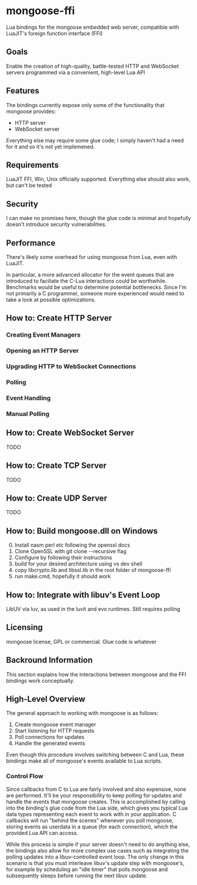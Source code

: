 # mongoose-ffi

Lua bindings for the mongoose embedded web server, compatible with LuaJIT's foreign function interface (FFI)

## Goals

Enable the creation of high-quality, battle-tested HTTP and WebSocket servers programmed via a convenient, high-level Lua API

## Features

The bindings currently expose only some of the functionality that mongoose provides:

* HTTP server
* WebSocket server

Everything else may require some glue code; I simply haven't had a need for it and so it's not yet implemened.

## Requirements

LuaJIT FFI, Win, Unix officially supported. Everything else should also work, but can't be tested

## Security

I can make no promises here, though the glue code is minimal and hopefully doesn't introduce security vulnerabilities.

## Performance

There's likely some overhead for using mongoose from Lua, even with LuaJIT.

In particular, a more advanced allocator for the event queues that are introduced to faciliate the C-Lua interactions could be worthwhile. Benchmarks would be useful to determine potential bottlenecks. Since I'm not primarily a C programmer, someone more experienced would need to take a look at possible optimizations.

## How to: Create HTTP Server

### Creating Event Managers

### Opening an HTTP Server

### Upgrading HTTP to WebSocket Connections

### Polling

### Event Handling

### Manual Polling

## How to: Create WebSocket Server

TODO

## How to: Create TCP Server

TODO

## How to: Create UDP Server

TODO

## How to: Build mongoose.dll on Windows

0. Install nasm perl etc following the openssl docs
1. Clone OpenSSL with git clone --recursive flag
2. Configure by following their instructions
3. build for your desired architecture using vs dev shell
4. copy libcrypto.lib and libssl.lib in the root folder of mongoose-ffi
5. run make.cmd, hopefully it should work

## How to: Integrate with libuv's Event Loop

LibUV via luv, as used in the luvit and evo runtimes. Still requires polling

## Licensing

mongoose license, GPL or commercial. Glue code is whatever

## Backround Information

This section explains how the interactions between mongoose and the FFI bindings work conceptually.

## High-Level Overview

The general approach to working with mongoose is as follows:

1. Create mongoose event manager
2. Start listening for HTTP requests
3. Poll connections for updates
4. Handle the generated events

Even though this procedure involves switching between C and Lua, these bindings make all of mongoose's events available to Lua scripts.

### Control Flow

Since callbacks from C to Lua are fairly involved and also expensive, none are performed. It'll be your responsibility to keep polling for updates and handle the events that mongoose creates. This is accomplished by calling into the binding's glue code from the Lua side, which gives you typical Lua data types representing each event to work with in your application. C callbacks will run "behind the scenes" whenever you poll mongoose, storing events as userdata in a queue (for each connection), which the provided Lua API can access.

While this process is simple if your server doesn't need to do anything else, the bindings also allow for more complex use cases such as integrating the polling updates into a libuv-controlled event loop. The only change in this scenario is that you must interleave libuv's update step with mongoose's, for example by scheduling an "idle timer" that polls mongoose and subsequently sleeps before running the next libuv update.
